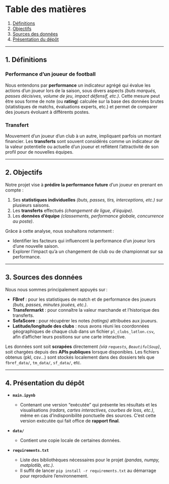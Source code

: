 # Table des matières

1. [Définitions](#1-définitions)  
2. [Objectifs](#2-objectifs)  
3. [Sources des données](#3-sources-des-données)  
4. [Présentation du dépôt](#4-présentation-du-dépôt)

---

## 1. Définitions

### Performance d’un joueur de football
Nous entendons par **performance** un indicateur agrégé qui évalue les actions d’un joueur lors de la saison, sous divers aspects *(buts marqués, passes décisives, volume de jeu, impact défensif, etc.)*. Cette mesure peut être sous forme de note (ou **rating**) calculée sur la base des données brutes (statistiques de matchs, évaluations experts, etc.) et permet de comparer des joueurs évoluant à différents postes.

### Transfert
Mouvement d’un joueur d’un club à un autre, impliquant parfois un montant financier. Les **transferts** sont souvent considérés comme un indicateur de la valeur potentielle ou actuelle d’un joueur et reflètent l’attractivité de son profil pour de nouvelles équipes.

---

## 2. Objectifs

Notre projet vise à **prédire la performance future** d’un joueur en prenant en compte :

1. Ses **statistiques individuelles** *(buts, passes, tirs, interceptions, etc.)* sur plusieurs saisons.  
2. Les **transferts** effectués *(changement de ligue, d’équipe)*.  
3. Les **données d’équipe** *(classements, performance globale, concurrence au poste)*.

Grâce à cette analyse, nous souhaitons notamment :

- Identifier les facteurs qui influencent la performance d’un joueur lors d’une nouvelle saison.  
- Explorer l’impact qu’a un changement de club ou de championnat sur sa performance.

---

## 3. Sources des données

Nous nous sommes principalement appuyés sur :

- **FBref** : pour les statistiques de match et de performance des joueurs *(buts, passes, minutes jouées, etc.)*.  
- **Transfermarkt** : pour connaître la valeur marchande et l’historique des transferts.  
- **SofaScore** : pour récupérer les notes *(ratings)* attribuées aux joueurs.  
- **Latitude/longitude des clubs** : nous avons réuni les coordonnées géographiques de chaque club dans un fichier `pl_clubs_latlon.csv`, afin d’afficher leurs positions sur une carte interactive.

Les données sont soit **scrapées** directement *(via `requests`, `BeautifulSoup`)*, soit chargées depuis des **APIs publiques** lorsque disponibles. Les fichiers obtenus (pkl, csv…) sont stockés localement dans des dossiers tels que `fbref_data/`, `tm_data/`, `sf_data/`, etc.

---

## 4. Présentation du dépôt

- **`main.ipynb`**   
  - Contenant une version “exécutée” qui présente les résultats et les visualisations *(radars, cartes interactives, courbes de loss, etc.)*, même en cas d’indisponibilité ponctuelle des sources. C’est cette version exécutée qui fait office de **rapport final**.

- **`data/`**  
  - Contient une copie locale de certaines données.

- **`requirements.txt`**  
  - Liste des bibliothèques nécessaires pour le projet *(pandas, numpy, matplotlib, etc.)*.  
  - Il suffit de lancer `pip install -r requirements.txt` au démarrage pour reproduire l’environnement.
